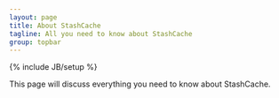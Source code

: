 ```yaml
---
layout: page
title: About StashCache
tagline: All you need to know about StashCache
group: topbar
---
```

{% include JB/setup %}

This page will discuss everything you need to know about StashCache.
